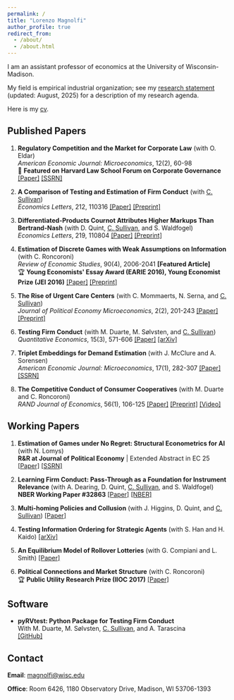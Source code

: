 ```yaml
---
permalink: /
title: "Lorenzo Magnolfi"
author_profile: true
redirect_from: 
  - /about/
  - /about.html
---
```


I am an assistant professor of economics at the University of Wisconsin-Madison. 

My field is empirical industrial organization; see my [research statement](files\Research_Statement+(5).pdf) (updated: August, 2025) for a description of my research agenda. 

Here is my [cv](files\cv_2025.pdf).

## Published Papers

1. **Regulatory Competition and the Market for Corporate Law** (with O. Eldar)  
   *American Economic Journal: Microeconomics*, 12(2), 60-98  
   📰 **Featured on Harvard Law School Forum on Corporate Governance**  [[Paper]](https://www.aeaweb.org/articles?id=10.1257%2Fmic.20180056) [[SSRN]](https://papers.ssrn.com/sol3/papers.cfm?abstract_id=2685969)

2. **A Comparison of Testing and Estimation of Firm Conduct** (with [C. Sullivan](https://sites.google.com/view/christopher-sullivan))  
   *Economics Letters*, 212, 110316  [[Paper]](https://www.sciencedirect.com/science/article/pii/S0165176522000246) [[Preprint]](files/papers/AComparisonOfTestingEstimationFirmConduct.pdf)

3. **Differentiated-Products Cournot Attributes Higher Markups Than Bertrand-Nash** (with D. Quint, [C. Sullivan](https://sites.google.com/view/christopher-sullivan), and S. Waldfogel)  
   *Economics Letters*, 219, 110804  [[Paper]](https://doi.org/10.1016/j.econlet.2022.110804) [[Preprint]](files/papers/BertrandCournot-76.pdf)

4. **Estimation of Discrete Games with Weak Assumptions on Information** (with C. Roncoroni)  
   *Review of Economic Studies*, 90(4), 2006-2041 **[Featured Article]**  
   🏆 **Young Economists' Essay Award (EARIE 2016), Young Economist Prize (JEI 2016)**  [[Paper]](https://academic.oup.com/restud/advance-article-abstract/doi/10.1093/restud/rdac058/6670639) [[Preprint]](files/papers/EstimationDiscrGamesWeakInfo_MagnolfiRoncoroni_Mar2022.pdf)

5. **The Rise of Urgent Care Centers** (with C. Mommaerts, N. Serna, and [C. Sullivan](https://sites.google.com/view/christopher-sullivan))  
   *Journal of Political Economy Microeconomics*, 2(2), 201-243  [[Paper]](https://www.journals.uchicago.edu/doi/10.1086/727821) [[Preprint]](files/papers/RiseUCCs.pdf)

6. **Testing Firm Conduct** (with M. Duarte, M. Sølvsten, and [C. Sullivan](https://sites.google.com/view/christopher-sullivan))  
   *Quantitative Economics*, 15(3), 571-606  [[Paper]](https://www.econometricsociety.org/publications/quantitative-economics/2024/07/01/Testing-Firm-Conduct) [[arXiv]](https://arxiv.org/abs/2301.06720)

7. **Triplet Embeddings for Demand Estimation** (with J. McClure and A. Sorensen)  
   *American Economic Journal: Microeconomics*, 17(1), 282-307   [[Paper]](https://www.aeaweb.org/articles?id=10.1257/mic.20220248) [[SSRN]](https://papers.ssrn.com/sol3/papers.cfm?abstract_id=4113399)

8. **The Competitive Conduct of Consumer Cooperatives** (with M. Duarte and C. Roncoroni)  
   *RAND Journal of Economics*, 56(1), 106-125  [[Paper]](https://onlinelibrary.wiley.com/doi/10.1111/1756-2171.12496) [[Preprint]](files/papers/Cooperatives-16.pdf) [[Video]](https://youtu.be/O4qBSvh3SUU)

## Working Papers

1. **Estimation of Games under No Regret: Structural Econometrics for AI** (with N. Lomys)  
   **R&R at Journal of Political Economy** | Extended Abstract in EC 25  [[Paper]](files/papers/Estimation_of_Games_under_No_Regret_11_29.pdf) [[SSRN]](https://ssrn.com/abstract=4269273)

2. **Learning Firm Conduct: Pass-Through as a Foundation for Instrument Relevance** (with A. Dearing, D. Quint, [C. Sullivan](https://sites.google.com/view/christopher-sullivan), and S. Waldfogel)  
   **NBER Working Paper #32863**  [[Paper]](files/papers/Falsifying_Models_and_Tax_Instruments-22.pdf) [[NBER]](https://www.nber.org/papers/w32863)

3. **Multi-homing Policies and Collusion** (with J. Higgins, D. Quint, and [C. Sullivan](https://sites.google.com/view/christopher-sullivan))  [[Paper]](files/papers/PlatformCollusion-3.pdf)

4. **Testing Information Ordering for Strategic Agents** (with S. Han and H. Kaido)  [[arXiv]](https://arxiv.org/abs/2402.19425)

5. **An Equilibrium Model of Rollover Lotteries** (with G. Compiani and L. Smith)  [[Paper]](files/papers/Rollover.pdf)

6. **Political Connections and Market Structure** (with C. Roncoroni)  
   🏆 **Public Utility Research Prize (IIOC 2017)**  [[Paper]](files/papers/PoliticalConnectionsMarketStructure.pdf)

## Software

- **pyRVtest: Python Package for Testing Firm Conduct**  
  With M. Duarte, M. Sølvsten, [C. Sullivan](https://sites.google.com/view/christopher-sullivan), and A. Tarascina  
  [[GitHub]](https://github.com/anyatarascina/pyRVtest)
  
## Contact
**Email**: [magnolfi@wisc.edu](mailto:magnolfi@wisc.edu)

**Office**: Room 6426, 1180 Observatory Drive, Madison, WI 53706-1393
